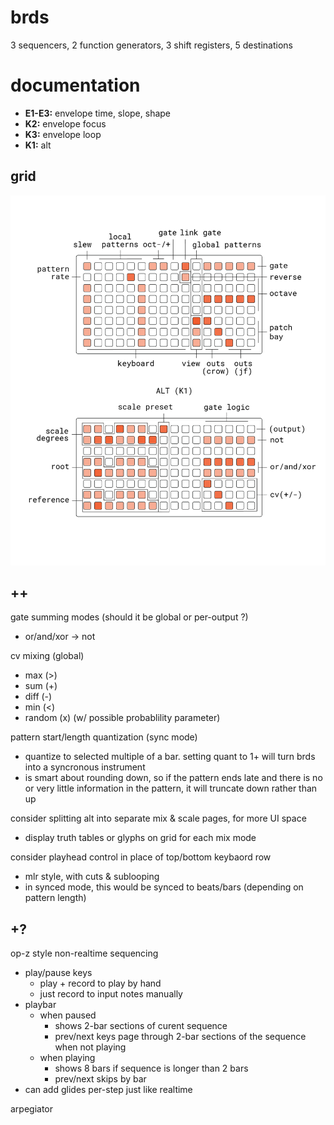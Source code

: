 # brds

3 sequencers, 2 function generators, 3 shift registers, 5 destinations

# documentation

- **E1-E3:** envelope time, slope, shape
- **K2:** envelope focus
- **K3:** envelope loop
- **K1:** alt

## grid

![brds grid docs](doc/brds.png)

## ++

gate summing modes (should it be global or per-output ?)
- or/and/xor -> not

cv mixing (global)
- max (>)
- sum (+)
- diff (-)
- min (<)
- random (x) (w/ possible probablility parameter)

pattern start/length quantization (sync mode)
- quantize to selected multiple of a bar. setting quant to 1+ will turn brds into a syncronous instrument
- is smart about rounding down, so if the pattern ends late and there is no or very little information in the pattern, it will truncate down rather than up

consider splitting alt into separate mix & scale pages, for more UI space
- display truth tables or glyphs on grid for each mix mode 

consider playhead control in place of top/bottom keybaord row
- mlr style, with cuts & sublooping
- in synced mode, this would be synced to beats/bars (depending on pattern length)

## +?

op-z style non-realtime sequencing
- play/pause keys
  - play + record to play by hand
  - just record to input notes manually
- playbar
  - when paused 
    - shows 2-bar sections of curent sequence
    - prev/next keys page through 2-bar sections of the sequence when not playing
  - when playing
    - shows 8 bars if sequence is longer than 2 bars
    - prev/next skips by bar
- can add glides per-step just like realtime

arpegiator

